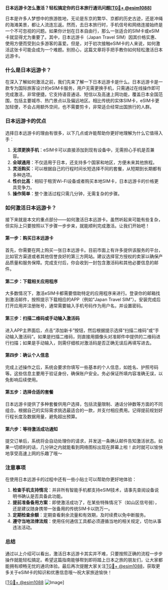**日本远游卡怎么激活？轻松搞定你的日本旅行通讯问题[[TG💪+ @esim1088](https://t.me/s/esim1088)]**

日本是许多人梦想中的旅游胜地，无论是东京的繁华、京都的历史古迹，还是冲绳的海滩美景，都让人流连忘返。然而，去日本旅行时，手机信号和网络连接始终是一个不可忽视的问题。如果你计划在日本自由行，那么一张适合的SIM卡或eSIM卡就显得尤为重要了。其中，日本远游卡（Japan Travel SIM）因其价格实惠、使用方便而受到众多游客的喜爱。但是，对于初次接触eSIM卡的人来说，如何激活这张卡可能会成为一个难题。别担心，这篇文章将手把手教你如何轻松激活日本远游卡。

### 什么是日本远游卡？

在深入了解如何激活之前，我们先来了解一下日本远游卡是什么。日本远游卡是一款专为国际旅客设计的eSIM卡服务，用户无需更换手机，只需通过在线操作即可完成激活，非常便捷。它支持语音通话、短信以及高速上网功能，覆盖日本全国范围，包括主要城市、热门景点以及偏远地区。相比传统的实体SIM卡，eSIM卡更加轻便，不会占用额外空间，也不需要剪卡，非常适合经常出国旅行的人群。

### 日本远游卡的优点

选择日本远游卡的理由有很多，以下几点或许能帮助你更好地理解为什么它值得入手：

1. **无须更换手机**：eSIM卡可以直接添加到现有设备中，无需担心手机是否兼容。
2. **全球通用**：不仅适用于日本，还支持多个国家和地区，方便未来其他旅程。
3. **灵活购买**：可以根据自己的行程时间长短选择不同的套餐，从短期到长期都有多种选项。
4. **性价比高**：相较于租赁Wi-Fi设备或者购买本地SIM卡，日本远游卡的价格更具竞争力。
5. **操作简单**：整个激活过程只需几分钟，无需复杂的步骤。

### 如何激活日本远游卡？

接下来就是本文的重点部分——如何激活日本远游卡。虽然听起来可能有些复杂，但实际上只要按照以下步骤一步步来，就能顺利完成激活。让我们开始吧！

#### 第一步：购买日本远游卡

首先，你需要在网上购买一张日本远游卡。目前市面上有许多提供该服务的平台，比如官方渠道或者其他信誉良好的第三方网站。建议选择官方授权的卖家以确保产品质量和服务保障。完成支付后，你会收到一封包含激活码和其他必要信息的邮件。

#### 第二步：下载相关应用程序

大多数情况下，激活eSIM卡都需要借助特定的应用程序来进行。登录你的邮箱找到激活邮件，按照提示下载相应的APP（例如“Japan Travel SIM”）。安装完成后打开应用并注册账号，通常需要输入手机号码作为用户名，并设置密码。

#### 第三步：扫描二维码或手动输入激活码

进入APP主界面后，点击“添加新卡”按钮，然后根据提示选择“扫描二维码”或“手动输入激活码”。如果是扫描二维码，则直接用摄像头对准邮件中提供的二维码进行扫描；如果是手动输入，则需仔细核对激活码是否正确无误后再填写进去。

#### 第四步：确认个人信息

完成上述操作之后，系统会要求你填写一些基本的个人信息，如姓名、护照号码等。这些信息主要用于验证身份，确保账户安全。务必保证所填内容准确无误，以免影响后续使用。

#### 第五步：选择合适的套餐

日本远游卡提供了多种套餐供用户选择，包括流量限制、通话分钟数等方面的不同组合。根据自己的实际需求挑选最适合的一款，并支付相应费用。记得提前规划好行程长度及数据用量，避免超出预算。

#### 第六步：等待激活成功通知

提交订单后，系统将会自动处理你的请求，并发送一条确认邮件告知激活状态。如果一切顺利的话，几分钟之内就能看到网络图标出现在屏幕上啦！此时就可以愉快地享受高速上网的乐趣了哦～

### 注意事项

在使用日本远游卡的过程中还有一些小贴士可以帮助你更好地体验：

1. **检查手机支持情况**：并非所有智能手机都支持eSIM技术，请事先查阅设备说明书确认是否具备此功能。
2. **提前准备备用方案**：即使激活成功了，在某些特殊情况下（如山区信号弱），还是建议随身携带一张备用的传统SIM卡以防万一。
3. **定期检查余额**：定期查看剩余流量和有效期，及时续费以免中断服务。
4. **遵守当地法律法规**：使用任何通信工具都必须遵循当地的相关规定，切勿从事违法活动。

### 总结

通过以上介绍可以看出，激活日本远游卡其实并不难，只要按照正确的流程一步步操作就能轻松搞定。希望这篇指南能够帮到即将踏上日本之旅的朋友们，让大家都能拥有顺畅无忧的通讯体验。最后再次提醒大家关注[TG💪+ @esim1088](https://t.me/s/esim1088)，获取更多关于eSIM卡的知识和优惠信息哦～祝大家旅途愉快！

[[TG💪+ @esim1088](https://t.me/s/esim1088) ![Image](https://i.postimg.cc/4NQfJmqS/Snipaste-2025-05-13-00-14-12.png)]